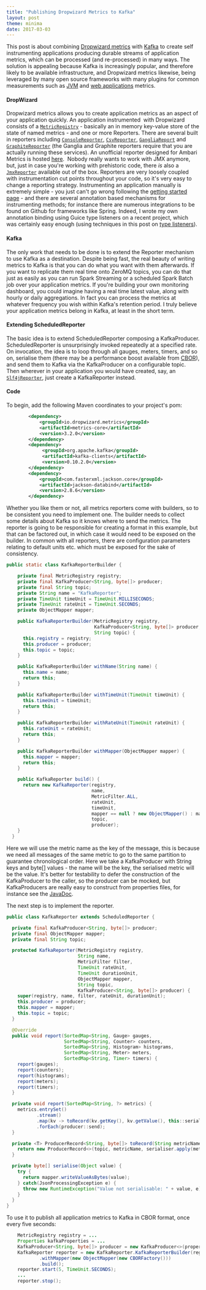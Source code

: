 ```yaml
---
title: "Publishing Dropwizard Metrics to Kafka"
layout: post
theme: minima
date: 2017-03-03
---
```


This post is about combining [Dropwizard metrics](http://metrics.dropwizard.io) with [Kafka](https://kafka.apache.org) to create self instrumenting applications producing durable streams of application metrics, which can be processed (and re-processed) in many ways. The solution is appealing because Kafka is increasingly popular, and therefore likely to be available infrastructure, and Dropwizard metrics likewise, being leveraged by many open source frameworks with many plugins for common measurements such as [JVM](http://metrics.dropwizard.io/3.2.0/manual/jvm.html) and [web applications](http://metrics.dropwizard.io/3.2.0/manual/servlet.html) metrics.

#### DropWizard

Dropwizard metrics allows you to create application metrics as an aspect of your application quickly. An application instrumented  with Dropwizard consists of a [`MetricRegistry`](http://metrics.dropwizard.io/3.1.0/apidocs/com/codahale/metrics/MetricRegistry.html) - basically an in memory key-value store of the state of named metrics - and one or more Reporters. There are several built in reporters including [`ConsoleReporter`](http://metrics.dropwizard.io/3.1.0/apidocs/com/codahale/metrics/ConsoleReporter.html), [`CsvReporter`](http://metrics.dropwizard.io/3.1.0/apidocs/com/codahale/metrics/CsvReporter.html), [`GangliaReport`](http://metrics.dropwizard.io/3.1.0/apidocs/com/codahale/metrics/ganglia/GangliaReporter.html) and [`GraphiteReporter`](http://metrics.dropwizard.io/3.1.0/apidocs/com/codahale/metrics/graphite/GraphiteReporter.html) (the Ganglia and Graphite reporters require that you are actually running these services). An unofficial reporter designed for Ambari Metrics is hosted [here](https://github.com/joshelser/dropwizard-hadoop-metrics2).  Nobody really wants to work with JMX anymore, but, just in case you're working with prehistoric code, there _is_ also a [`JmxReporter`](http://metrics.dropwizard.io/3.1.0/apidocs/com/codahale/metrics/JmxReporter.html) available out of the box. Reporters are very loosely coupled with instrumentation cut points throughout your code, so it's very easy to change a reporting strategy. Instrumenting an application manually is extremely simple - you just can't go wrong following the [getting started page](http://metrics.dropwizard.io/3.2.0/getting-started.html) - and there are several annotation based mechanisms for instrumenting methods; for instance there are numerous integrations to be found on Github for frameworks like Spring. Indeed, I wrote my own annotation binding using Guice type listeners on a recent project, which was certainly easy enough (using techniques in this post on [type listeners](https://richardstartin.github.io/posts/advanced-aop-with-guice-typelisteners)).

#### Kafka

The only work that needs to be done is to extend the Reporter mechanism to use Kafka as a destination. Despite being fast, the real beauty of writing metrics to Kafka is that you can do what you want with them afterwards. If you want to replicate them real time onto ZeroMQ topics, you can do that just as easily as you can run Spark Streaming or a scheduled Spark Batch job over your application metrics. If you're building your own monitoring dashboard, you could imagine having a real time latest value, along with hourly or daily aggregations. In fact you can process the metrics at whatever frequency you wish within Kafka's retention period. I truly believe your application metrics belong<em> </em>in Kafka, at least in the short term.

#### Extending ScheduledReporter

The basic idea is to extend ScheduledReporter composing a KafkaProducer. ScheduledReporter is unsurprisingly invoked repeatedly at a specified rate. On invocation, the idea is to loop through all gauges, meters, timers, and so on, serialise them (there may be a performance boost available from [CBOR](https://richardstartin.github.io/posts/concise-binary-object-representation)), and send them to Kafka via the KafkaProducer on a configurable topic. Then wherever in your application you would have created, say, an [`Slf4jReporter`](http://metrics.dropwizard.io/3.1.0/apidocs/com/codahale/metrics/Slf4jReporter.html), just create a KafkaReporter instead.

#### Code

To begin, add the following Maven coordinates to your project's pom:

```xml
        <dependency>
            <groupId>io.dropwizard.metrics</groupId>
            <artifactId>metrics-core</artifactId>
            <version>3.2.0</version>
        </dependency>
        <dependency>
             <groupId>org.apache.kafka</groupId>
             <artifactId>kafka-clients</artifactId>
             <version>0.10.2.0</version>
        </dependency>
        <dependency>
            <groupId>com.fasterxml.jackson.core</groupId>
            <artifactId>jackson-databind</artifactId>
            <version>2.8.6</version>
        </dependency>
```

Whether you like them or not, all metrics reporters come with builders, so to be consistent you need to implement one. The builder needs to collect some details about Kafka so it knows where to send the metrics. The reporter is going to be responsible for creating a format in this example, but that can be factored out, in which case it would need to be exposed on the builder. In common with all reporters, there are configuration parameters relating to default units etc. which must be exposed for the sake of consistency.

```java
public static class KafkaReporterBuilder {

    private final MetricRegistry registry;
    private final KafkaProducer<String, byte[]> producer;
    private final String topic;
    private String name = "KafkaReporter";
    private TimeUnit timeUnit = TimeUnit.MILLISECONDS;
    private TimeUnit rateUnit = TimeUnit.SECONDS;
    private ObjectMapper mapper;

    public KafkaReporterBuilder(MetricRegistry registry,
                                KafkaProducer<String, byte[]> producer,
                                String topic) {
      this.registry = registry;
      this.producer = producer;
      this.topic = topic;
    }

    public KafkaReporterBuilder withName(String name) {
      this.name = name;
      return this;
    }

    public KafkaReporterBuilder withTimeUnit(TimeUnit timeUnit) {
      this.timeUnit = timeUnit;
      return this;
    }

    public KafkaReporterBuilder withRateUnit(TimeUnit rateUnit) {
      this.rateUnit = rateUnit;
      return this;
    }

    public KafkaReporterBuilder withMapper(ObjectMapper mapper) {
      this.mapper = mapper;
      return this;
    }

    public KafkaReporter build() {
      return new KafkaReporter(registry,
                               name,
                               MetricFilter.ALL,
                               rateUnit,
                               timeUnit,
                               mapper == null ? new ObjectMapper() : mapper,
                               topic,
                               producer);
    }
  }
```

Here we will use the metric name as the key of the message, this is because we need all messages of the same metric to go to the same partition to guarantee chronological order. Here we take a KafkaProducer with String keys and byte[] values - the name will be the key, the serialised metric will be the value. It's better for testability to defer the construction of the KafkaProducer to the caller, so the producer can be mocked, but KafkaProducers are really easy to construct from properties files, for instance see the [JavaDoc](https://kafka.apache.org/090/javadoc/org/apache/kafka/clients/producer/KafkaProducer.html).

The next step is to implement the reporter.

```java
public class KafkaReporter extends ScheduledReporter {

  private final KafkaProducer<String, byte[]> producer;
  private final ObjectMapper mapper;
  private final String topic;

  protected KafkaReporter(MetricRegistry registry,
                          String name,
                          MetricFilter filter,
                          TimeUnit rateUnit,
                          TimeUnit durationUnit,
                          ObjectMapper mapper,
                          String topic,
                          KafkaProducer<String, byte[]> producer) {
    super(registry, name, filter, rateUnit, durationUnit);
    this.producer = producer;
    this.mapper = mapper;
    this.topic = topic;
  }

  @Override
  public void report(SortedMap<String, Gauge> gauges,
                     SortedMap<String, Counter> counters,
                     SortedMap<String, Histogram> histograms,
                     SortedMap<String, Meter> meters,
                     SortedMap<String, Timer> timers) {
    report(gauges);
    report(counters);
    report(histograms);
    report(meters);
    report(timers);
  }

  private void report(SortedMap<String, ?> metrics) {
    metrics.entrySet()
           .stream()
           .map(kv -> toRecord(kv.getKey(), kv.getValue(), this::serialise))
           .forEach(producer::send);
  }

  private <T> ProducerRecord<String, byte[]> toRecord(String metricName, T metric, Function<T, byte[]> serialiser) {
    return new ProducerRecord<>(topic, metricName, serialiser.apply(metric));
  }

  private byte[] serialise(Object value) {
    try {
      return mapper.writeValueAsBytes(value);
    } catch(JsonProcessingException e) {
      throw new RuntimeException("Value not serialisable: " + value, e);
    }
  }
}
```

To use it to publish all application metrics to Kafka in CBOR format, once every five seconds:

```java
    MetricRegistry registry = ...
    Properties kafkaProperties = ...
    KafkaProducer<String, byte[]> producer = new KafkaProducer<>(properties);
    KafkaReporter reporter = new KafkaReporter.KafkaReporterBuilder(registry, producer, "topic")
            .withMapper(new ObjectMapper(new CBORFactory()))
            .build();
    reporter.start(5, TimeUnit.SECONDS);
    ...
    reporter.stop();
```
